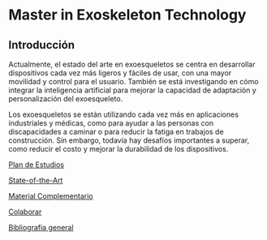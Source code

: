 # Master in Exoskeleton Technology

## Introducción

Actualmente, el estado del arte en exoesqueletos se centra en desarrollar dispositivos cada vez más ligeros y fáciles de usar, con una mayor movilidad y control para el usuario. También se está investigando en cómo integrar la inteligencia artificial para mejorar la capacidad de adaptación y personalización del exoesqueleto. 

Los exoesqueletos se están utilizando cada vez más en aplicaciones industriales y médicas, como para ayudar a las personas con discapacidades a caminar o para reducir la fatiga en trabajos de construcción. Sin embargo, todavía hay desafíos importantes a superar, como reducir el costo y mejorar la durabilidad de los dispositivos.


[Plan de Estudios](Master%20in%20Exoskeleton%20Technology%20bc3e0ece4bd5488a8e3e717f511905a9/Plan%20de%20Estudios%2077bfcd502bb74ec7be94bd3251ad082b.md)

[State-of-the-Art](Master%20in%20Exoskeleton%20Technology%20bc3e0ece4bd5488a8e3e717f511905a9/State-of-the-Art%2012bb9e131de84aa8bd362cb5d0827b84.md)

[Material Complementario](Master%20in%20Exoskeleton%20Technology%20bc3e0ece4bd5488a8e3e717f511905a9/Material%20Complementario%208e68d30374814347a110a0934d305660.md)

[Colaborar](Master%20in%20Exoskeleton%20Technology%20bc3e0ece4bd5488a8e3e717f511905a9/Colaborar%208095d326138a4523a76634e8fce56f0b.md)

[Bibliografia general](Master%20in%20Exoskeleton%20Technology%20bc3e0ece4bd5488a8e3e717f511905a9/Bibliografia%20general%20008a17faf233466f96e10333aaaf99b8.md)
